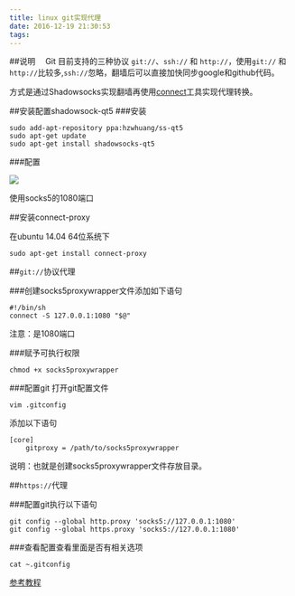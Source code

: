```yaml
---
title: linux git实现代理
date: 2016-12-19 21:30:53
tags:
---
```


##说明
&emsp;Git 目前支持的三种协议 `git://`、`ssh://` 和 `http://`，使用`git://` 和 `http://`比较多,`ssh://`忽略，翻墙后可以直接加快同步google和github代码。

方式是通过Shadowsocks实现翻墙再使用[connect](https://github.com/QUSIR/connect)工具实现代理转换。 

##安装配置shadowsock-qt5
###安装
	
	sudo add-apt-repository ppa:hzwhuang/ss-qt5
	sudo apt-get update
	sudo apt-get install shadowsocks-qt5

###配置

![](http://ohjvpki1b.bkt.clouddn.com/Shadowsocks-Qt5config.png)

使用socks5的1080端口

##安装connect-proxy

在ubuntu 14.04 64位系统下

	sudo apt-get install connect-proxy

##`git://`协议代理

###创建socks5proxywrapper文件添加如下语句

	#!/bin/sh
	connect -S 127.0.0.1:1080 "$@"

注意：是1080端口

###赋予可执行权限
	
	chmod +x socks5proxywrapper

###配置git
打开git配置文件

	vim .gitconfig

添加以下语句

	[core]
        gitproxy = /path/to/socks5proxywrapper

说明：也就是创建socks5proxywrapper文件存放目录。

##`https://`代理

###配置git执行以下语句

	git config --global http.proxy 'socks5://127.0.0.1:1080'
	git config --global https.proxy 'socks5://127.0.0.1:1080'

###查看配置查看里面是否有相关选项
	
	cat ~.gitconfig

[参考教程](https://segmentfault.com/q/1010000000118837)